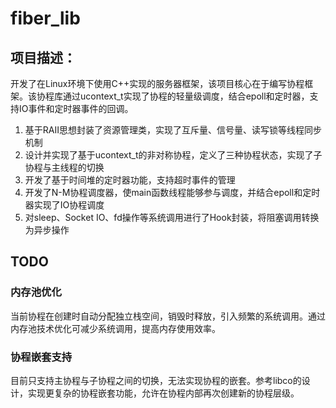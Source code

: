 # fiber_lib
## 项目描述：
开发了在Linux环境下使用C++实现的服务器框架，该项目核心在于编写协程框架。该协程库通过ucontext_t实现了协程的轻量级调度，结合epoll和定时器，支持IO事件和定时器事件的回调。

1. 基于RAII思想封装了资源管理类，实现了互斥量、信号量、读写锁等线程同步机制
2. 设计并实现了基于ucontext_t的非对称协程，定义了三种协程状态，实现了子协程与主线程的切换
3. 开发了基于时间堆的定时器功能，支持超时事件的管理
4. 开发了N-M协程调度器，使main函数线程能够参与调度，并结合epoll和定时器实现了IO协程调度
5. 对sleep、Socket IO、fd操作等系统调用进行了Hook封装，将阻塞调用转换为异步操作

## TODO
### 内存池优化
当前协程在创建时自动分配独立栈空间，销毁时释放，引入频繁的系统调用。通过内存池技术优化可减少系统调用，提高内存使用效率。

### 协程嵌套支持
目前只支持主协程与子协程之间的切换，无法实现协程的嵌套。参考libco的设计，实现更复杂的协程嵌套功能，允许在协程内部再次创建新的协程层级。